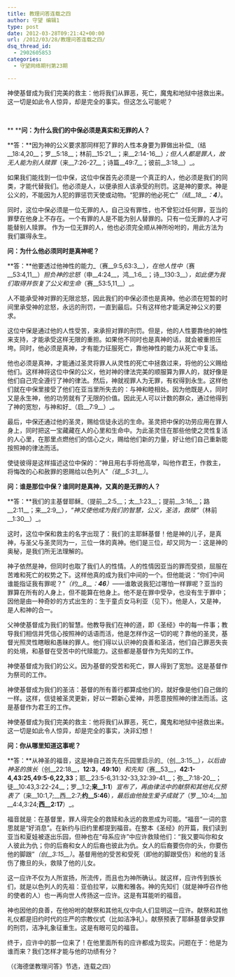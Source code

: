```yaml
---
title: 教理问答连载之四
author: 守望 编辑1
type: post
date: 2012-03-28T09:21:42+00:00
url: /2012/03/28/教理问答连载之四/
dsq_thread_id:
  - 2902605853
categories:
  - 守望网络期刊第23期

---
```

<!--more-->神使基督成为我们完美的救主：他将我们从罪恶，死亡，魔鬼和地狱中拯救出来。这一切是如此令人惊异，却是完全的事实。但这怎么可能呢？

&nbsp;

** ****问：为什么我们的中保必须是真实和无罪的人？**

**答：**因为神的公义要求那同样犯了罪的人性本身要为罪做出补偿_（结__18:4,20__；罗__5:18__；林前__15:21__；来__2:14-16__）_；但人人都是罪人，故无人能为别人赎罪_（来__7:26-27__；诗篇__49:7__；彼前__3:18__）_。

如果我们能找到一位中保，这位中保首先必须是一个真正的人，他必须是我们的同类，才能代替我们。他必须是人，以便承担人该承受的刑罚。这是神的要求。神是公义的，不能因为人犯的罪惩罚天使或动物。“犯罪的他必死亡”_（结__18__：__4__）_。

同时，这位中保必须是一位无罪的人，自己没有罪性，也不曾犯过任何罪，亚当的罪孽在他身上不存在。一个有罪的人是不能为别人替罪的。只有一位无罪的人才可能替别人赎罪。 作为一位无罪的人，他也必须完全顺从神所吩咐的，用此方法为我们赢得永生。

**问：为什么他必须同时是真神呢？**

**答：**他要透过他神性的能力_（赛__9:5,63:3__）_，在他人性中_（赛__53:4,11__）_担负神的忿怒_（申__4:24__，鸿__1:6__；诗__130:3__）_，如此便为我们取得并恢复了公义和生命_（赛__53:5,11__）_。

人不能承受神对罪的无限忿怒，因此我们的中保必须也是真神。他必须在短暂的时间里承受神的忿怒，永远的刑罚，一直到最后。只有这样他才能满足神公义的要求。

这位中保是通过他的人性受苦，来承担对罪的刑罚。但是，他的人性要靠他的神性来支持，才能承受这样无限的重担。如果他不同时也是真神的话，就会被重担压垮。同时，他必须是真神，才有能力征服死亡，靠他神性的能力从死亡中复活。

他也必须是真神，才能通过圣灵将罪人从灵性的死亡中拯救过来，将他的公义赐给他们。这样神将这位中保的公义，他对神的律法完美的顺服算为罪人的，就好像是他们自己完全遵行了神的律法。然后，神就视罪人为无罪，有权得到永生。这样他们就在中保里接受了他们在亚当里所失去的：与神和睦相处。因为他既是人，同时又是永生神，他的功劳就有了无限的价值。因此无人可以计数的群众，通过他得到了神的宽恕，与神和好_（启__7:9__）_。

最后，中保还通过他的圣灵，赐给信徒永远的生命。圣灵把中保的功劳应用在罪人身上，同时把这一宝藏藏在人的心里和生命中。为此圣灵住在那些他使之灵性复活的人心里，在那里点燃他们的信心之火，赐给他们新的力量，好让他们自己重新能按照神的律法而活。

使徒彼得是这样描述这位中保的：“神且用右手将他高举，叫他作君王，作救主，将悔改的心和赦罪的恩赐给以色列人”_（徒__5:31__）_。

**问：谁是那位中保？谁同时是真神，又真的是无罪的人？**

**答：**我们的主基督耶稣_（提前__2:5__；太__1:23__；提前__3:16__；路__2:11__；来__2:9__）_，“神又使他成为我们的智慧，公义，圣洁，救赎”_（林前__1:30__）_。

这时，这位中保和救主的名字出现了：我们的主耶稣基督！他是神的儿子，是真神，与圣父与圣灵同为一，三位一体的真神。他们是三位，却又同为一：这是神的奥秘，是我们所无法理解的。

神子依然是神，但同时也取了我们人的性情。人的性情因亚当的罪而受损，屈服在苦难和死亡的权势之下。这样他真的成为我们中间的一个。但他能说：“你们中间谁能指证我有罪呢？”_（约__8__：__46__）_——谁敢说我犯过哪怕一样罪呢？亚当的罪算在所有的人身上，但不能算在他身上。他不是在罪中受孕，也没有生于罪中；因他是由一种奇妙的方式出生的：生于童贞女马利亚（见下）。他是人，又是神，是人和神的合一。

父神使基督成为我们的智慧。他教导我们在神的道，即《圣经》中的每一件事；教导我们相信并凭信心按照神的话语而活，他是怎样作这一切的呢？靠他的圣灵，基督光照灵性瞎眼和愚昧的罪人。他们得以认识神的良善和圣洁，他们自己罪恶失丧的处境，和基督在受苦中的代赎能力。这些都是基督作为先知的工作。

神使基督成为我们的公义。因为基督的受苦和死亡，罪人得到了宽恕。这是基督作为祭司的工作。

神使基督成为我们的圣洁：基督的所有善行都算成他们的，就好像是他们自己做的一样。这样，信徒被圣灵更新，好以一颗新心爱神，并愿意按照神的律法而活。这是基督作为君王的工作。

神使基督成为我们完美的救主：他将我们从罪恶，死亡，魔鬼和地狱中拯救出来。这一切是如此令人惊异，却是完全的事实，决非幻想！

**问：你从哪里知道这事呢？**

**答：**从神圣的福音，这是神自己首先在乐园里启示的_（创__3:15__）_，以后由神圣的族长_（创__22:18__，__12:3__，__49:10__）_和先知_（赛__53__，__42:1-4,43:25,49:5-6,22,33__；耶__23:5-6,31:32-33,32:39-41__；弥__7:18-20__；徒__10:43,3:22-24__；罗__1:2;__来__1:1__）_宣布了，再由律法中的献祭和其他礼仪预表了_（来__10:1,7;__西__2:7;__约__5:46__）_，最后由他独生爱子成就了_（罗__10:4;__加__4:4,3:24;__西__2:17__）_。

福音就是：在基督里，罪人得完全的救赎和永远的救恩成为可能。“福音”一词的意思就是“好消息”。在新约与旧约里都提到福音。在整本《圣经》的开篇，我们读到亚当和夏娃被逐出乐园，但神也在“母系应许”中应许救赎他们：“我又要叫你和女人彼此为仇；你的后裔和女人的后裔也彼此为仇。女人的后裔要伤你的头，你要伤他的脚跟”_（创__3:15__）_。基督用他的受苦和受死（即他的脚跟受伤）和他的复活伤了撒旦的头，救赎了他的儿女。

这一应许不仅为人所宣扬，所流传，而且也为神所确认。就这样，应许传到族长们，就是以色列人的先祖：亚伯拉罕，以撒和雅各。神的先知们（就是神呼召作他的使者的人）也一再向世人传扬这一应许。这是有耳能听的福音。

神也因他的良善，在他吩咐的献祭和其他礼仪中向人们显明这一应许。献祭和其他礼仪都是旧约时代的庄严的宗教仪式（比如洁净礼）。献祭预表了耶稣基督承受罪的刑罚，洁净礼象征重生。这是有眼可见的福音。

终于，应许中的那一位来了！在他里面所有的应许都成为现实。问题在于：他是为谁而来？我们怎样才能与他的功绩有分？

（《海德堡教理问答》节选，连载之四）

&nbsp;
